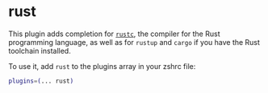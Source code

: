 # rust

This plugin adds completion for [`rustc`](https://doc.rust-lang.org/rustc/index.html), the compiler for the Rust programming language, as well as for `rustup` and `cargo` if you have the Rust toolchain installed.

To use it, add `rust` to the plugins array in your zshrc file:

```zsh
plugins=(... rust)
```
